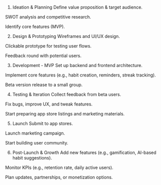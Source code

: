 1. Ideation & Planning
Define value proposition & target audience.

SWOT analysis and competitive research.

Identify core features (MVP).

2. Design & Prototyping
Wireframes and UI/UX design.

Clickable prototype for testing user flows.

Feedback round with potential users.

3. Development - MVP
Set up backend and frontend architecture.

Implement core features (e.g., habit creation, reminders, streak tracking).

Beta version release to a small group.

4. Testing & Iteration
Collect feedback from beta users.

Fix bugs, improve UX, and tweak features.

Start preparing app store listings and marketing materials.

5. Launch
Submit to app stores.

Launch marketing campaign.

Start building user community.

6. Post-Launch & Growth
Add new features (e.g., gamification, AI-based habit suggestions).

Monitor KPIs (e.g., retention rate, daily active users).

Plan updates, partnerships, or monetization options.